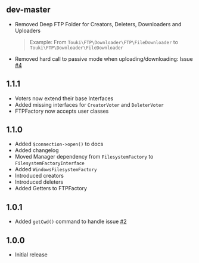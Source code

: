 dev-master
----------

 * Removed Deep FTP Folder for Creators, Deleters, Downloaders and Uploaders

   > Example: From `Touki\FTP\Downloader\FTP\FileDownloader` to `Touki\FTP\Downloader\FileDownloader`

 * Removed hard call to passive mode when uploading/downloading: Issue [#4](https://github.com/touki653/php-ftp-wrapper/issues/4)

1.1.1
-----

 * Voters now extend their base Interfaces
 * Added missing interfaces for `CreatorVoter` and `DeleterVoter`
 * FTPFactory now accepts user classes

1.1.0
-----

 * Added `$connection->open()` to docs
 * Added changelog
 * Moved Manager dependency from `FilesystemFactory` to `FilesystemFactoryInterface`
 * Added `WindowsFilesystemFactory`
 * Introduced creators
 * Introduced deleters
 * Added Getters to FTPFactory

1.0.1
-----

 * Added `getCwd()` command to handle issue [#2](https://github.com/touki653/php-ftp-wrapper/issues/2)

1.0.0
-----

 * Initial release
